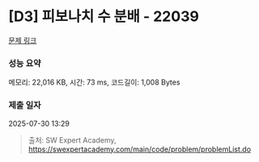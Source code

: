 # [D3] 피보나치 수 분배 - 22039 

[문제 링크](https://swexpertacademy.com/main/code/problem/problemDetail.do?contestProbId=AZGSf4TaM08DFAXd) 

### 성능 요약

메모리: 22,016 KB, 시간: 73 ms, 코드길이: 1,008 Bytes

### 제출 일자

2025-07-30 13:29



> 출처: SW Expert Academy, https://swexpertacademy.com/main/code/problem/problemList.do